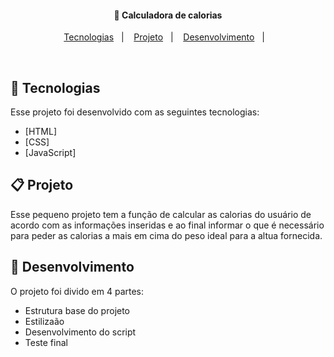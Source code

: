 <h4 align="center">
  🔬 Calculadora de calorias
</h4>

<p align="center">
  <a href="#rocket-tecnologias">Tecnologias</a>&nbsp;&nbsp;&nbsp;|&nbsp;&nbsp;&nbsp;
  <a href="#-projeto">Projeto</a>&nbsp;&nbsp;&nbsp;|&nbsp;&nbsp;&nbsp;
  <a href="#-layout">Desenvolvimento</a>&nbsp;&nbsp;&nbsp;|&nbsp;&nbsp;&nbsp;
</p>

<br>

## 🔌 Tecnologias

Esse projeto foi desenvolvido com as seguintes tecnologias:

- [HTML]
- [CSS]
- [JavaScript]


## 📋 Projeto

Esse pequeno projeto tem a função de calcular as calorias do usuário de acordo com as informações inseridas e ao final informar o que é necessário para peder as calorias a mais em cima do peso ideal para a altua fornecida.

## 🔖 Desenvolvimento

O projeto foi divido em 4 partes: 

- Estrutura base do projeto
- Estilizaão
- Desenvolvimento do script
- Teste final
